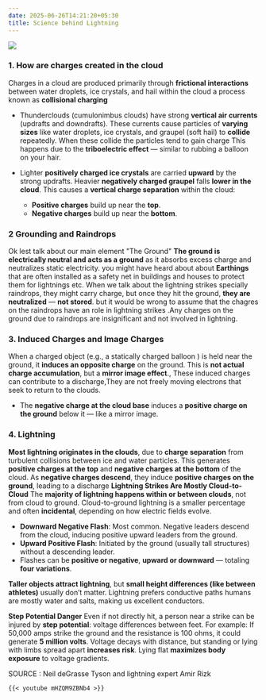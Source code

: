 ```yaml
---
date: 2025-06-26T14:21:20+05:30
title: Science behind Lightning
---
```

![](https://i.ytimg.com/vi/k2l32sMmu9I/maxresdefault.jpg)

### **1. How are charges created in the cloud**

Charges in a cloud are produced primarily through **frictional interactions** between water droplets, ice crystals, and hail within the cloud  a process known as **collisional charging** 
- Thunderclouds (cumulonimbus clouds) have strong **vertical air currents** (updrafts and downdrafts). These currents cause particles of **varying sizes** like water droplets, ice crystals, and graupel (soft hail) to **collide** repeatedly. When these collide the particles tend to gain charge This happens due to the **triboelectric effect** — similar to rubbing a balloon on your hair.

- Lighter **positively charged ice crystals** are carried **upward** by the strong updrafts. Heavier **negatively charged graupel** falls **lower in the cloud**. This causes a **vertical charge separation** within the cloud:
    - **Positive charges** build up near the **top**.
    - **Negative charges** build up near the **bottom**.
### **2 Grounding and Raindrops**

Ok lest talk about our main element "The Ground" **The ground is electrically neutral and acts as a ground** as it absorbs excess charge and neutralizes static electricity. you might have heard about about **Earthings** that are often installed as a safety net in buildings and houses to protect them for lightnings etc. When we talk about the lightning strikes specially raindrops, they might carry charge, but once they hit the ground, **they are neutralized** — **not stored**. but it would be wrong to assume that the chagres on the raindrops have an role in lightning strikes .Any charges on the ground due to raindrops are insignificant and not involved in lightning.

### **3. Induced Charges and Image Charges**

When a charged object (e.g., a statically charged balloon ) is held near the ground, it **induces an opposite charge** on the ground. This is **not actual charge accumulation**, but a **mirror image effect**.,  These induced charges can contribute to a discharge,They are not freely moving electrons that seek to return to the clouds.
- The **negative charge at the cloud base** induces a **positive charge on the ground** below it — like a mirror image.

### **4. Lightning**

**Most lightning originates in the clouds**, due to **charge separation** from turbulent collisions between ice and water particles. This generates **positive charges at the top** and **negative charges at the bottom** of the cloud. As **negative charges descend**, they induce **positive charges on the ground**, leading to a discharge **Lightning Strikes Are Mostly Cloud-to-Cloud**
The **majority of lightning happens within or between clouds**, not from cloud to ground.
Cloud-to-ground lightning is a smaller percentage and often **incidental**, depending on how electric fields evolve.

- **Downward Negative Flash**: Most common. Negative leaders descend from the cloud, inducing positive upward leaders from the ground.
- **Upward Positive Flash**: Initiated by the ground (usually tall structures) without a descending leader.
- Flashes can be **positive or negative**, **upward or downward** — totaling **four variations**.

**Taller objects attract lightning**, but **small height differences (like between athletes)** usually don’t matter. Lightning prefers conductive paths humans are mostly water and salts, making us excellent conductors.
    
**Step Potential Danger**
Even if not directly hit, a person near a strike can be injured by **step potential**: voltage differences between feet. For example: If 50,000 amps strike the ground and the resistance is 100 ohms, it could generate **5 million volts**. Voltage decays with distance, but standing or lying with limbs spread apart **increases risk**. Lying flat **maximizes body exposure** to voltage gradients.


SOURCE : Neil deGrasse Tyson and lightning expert Amir Rizk

```
{{< youtube mHZQM9ZBNb4 >}}
```
